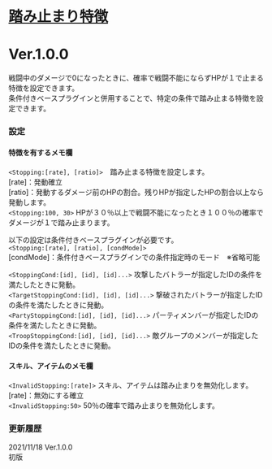 # [踏み止まり特徴](https://raw.githubusercontent.com/nuun888/MZ/master/NUUN_StoppingFeature.js)
# Ver.1.0.0

戦闘中のダメージで0になったときに、確率で戦闘不能にならずHPが１で止まる特徴を設定できます。    
条件付きベースプラグインと併用することで、特定の条件で踏み止まる特徴を設定できます。

### 設定
#### 特徴を有するメモ欄  
`<Stopping:[rate], [ratio]>`　踏み止まる特徴を設定します。  
[rate]：発動確立  
[ratio]：発動するダメージ前のHPの割合。残りHPが指定したHPの割合以上なら発動します。  
`<Stopping:100, 30>` HPが３０％以上で戦闘不能になったとき１００％の確率でダメージが１で踏み止まります。  

以下の設定は条件付きベースプラグインが必要です。  
`<Stopping:[rate], [ratio], [condMode]>`  
[condMode]：条件付きベースプラグインでの条件指定時のモード　※省略可能  

`<StoppingCond:[id], [id], [id]...>` 攻撃したバトラーが指定したIDの条件を満たしたときに発動。  
`<TargetStoppingCond:[id], [id], [id]...>` 撃破されたバトラーが指定したIDの条件を満たしたときに発動。  
`<PartyStoppingCond:[id], [id], [id]...>` パーティメンバーが指定したIDの条件を満たしたときに発動。  
`<TroopStoppingCond:[id], [id], [id]...>` 敵グループのメンバーが指定したIDの条件を満たしたときに発動。  
 
#### スキル、アイテムのメモ欄
`<InvalidStopping:[rate]>` スキル、アイテムは踏み止まりを無効化します。  
[rate]：無効にする確立  
`<InvalidStopping:50>` 50％の確率で踏み止まりを無効化します。  

### 更新履歴
2021/11/18 Ver.1.0.0  
初版  
